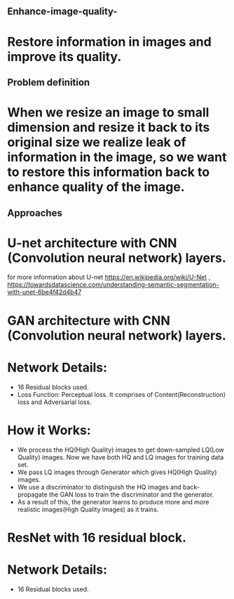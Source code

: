 ## Enhance-image-quality-
# Restore information in images and improve its quality.

## Problem definition 
# When we resize an image to small dimension and resize it back to its original size we realize leak of information in the image, so we want to restore this information back to enhance quality of the image.

## Approaches
# U-net architecture with CNN (Convolution neural network) layers.
for more information about U-net https://en.wikipedia.org/wiki/U-Net , https://towardsdatascience.com/understanding-semantic-segmentation-with-unet-6be4f42d4b47

# GAN architecture with CNN (Convolution neural network) layers.
# Network Details:
* 16 Residual blocks used.
* Loss Function: Perceptual loss. It comprises of Content(Reconstruction) loss and Adversarial loss.
# How it Works:
* We process the HQ(High Quality) images to get down-sampled LQ(Low Quality) images. 
  Now we have both HQ and LQ images for training data set.
* We pass LQ images through Generator which gives HQ(High Quality) images.
* We use a discriminator to distinguish the HQ images and back-propagate the GAN loss to train the discriminator
  and the generator.
* As a result of this, the generator learns to produce more and more realistic images(High Quality images) as 
  it trains.
  
# ResNet with 16 residual block.
# Network Details:
* 16 Residual blocks used.





